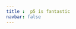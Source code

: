 ```yaml
---
title :  p5 is fantastic
navbar: false
---
```


<ClientOnly>
<p5 type="fromAngle"></p5>
</ClientOnly>